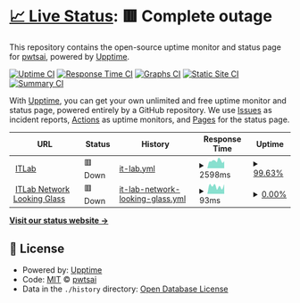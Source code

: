 # [📈 Live Status](https://pwtsai.github.io): <!--live status--> **🟥 Complete outage**

This repository contains the open-source uptime monitor and status page for [pwtsai](https://pwtsai.github.io/), powered by [Upptime](https://github.com/upptime/upptime).

[![Uptime CI](https://github.com/pwtsai/upptime/workflows/Uptime%20CI/badge.svg)](https://github.com/pwtsai/upptime/actions?query=workflow%3A%22Uptime+CI%22)
[![Response Time CI](https://github.com/pwtsai/upptime/workflows/Response%20Time%20CI/badge.svg)](https://github.com/pwtsai/upptime/actions?query=workflow%3A%22Response+Time+CI%22)
[![Graphs CI](https://github.com/pwtsai/upptime/workflows/Graphs%20CI/badge.svg)](https://github.com/pwtsai/upptime/actions?query=workflow%3A%22Graphs+CI%22)
[![Static Site CI](https://github.com/pwtsai/upptime/workflows/Static%20Site%20CI/badge.svg)](https://github.com/pwtsai/upptime/actions?query=workflow%3A%22Static+Site+CI%22)
[![Summary CI](https://github.com/pwtsai/upptime/workflows/Summary%20CI/badge.svg)](https://github.com/pwtsai/upptime/actions?query=workflow%3A%22Summary+CI%22)

With [Upptime](https://upptime.js.org), you can get your own unlimited and free uptime monitor and status page, powered entirely by a GitHub repository. We use [Issues](https://github.com/pwtsai/upptime/issues) as incident reports, [Actions](https://github.com/pwtsai/upptime/actions) as uptime monitors, and [Pages](https://pwtsai.github.io) for the status page.

<!--start: status pages-->
<!-- This summary is generated by Upptime (https://github.com/upptime/upptime) -->
<!-- Do not edit this manually, your changes will be overwritten -->
<!-- prettier-ignore -->
| URL | Status | History | Response Time | Uptime |
| --- | ------ | ------- | ------------- | ------ |
| <img alt="" src="https://icons.duckduckgo.com/ip3/www.itlab.cc.ico" height="13"> [ITLab](https://www.itlab.cc/) | 🟥 Down | [it-lab.yml](https://github.com/pwtsai/upptime/commits/HEAD/history/it-lab.yml) | <details><summary><img alt="Response time graph" src="./graphs/it-lab/response-time-week.png" height="20"> 2598ms</summary><br><a href="https://pwtsai.github.io/history/it-lab"><img alt="Response time 2531" src="https://img.shields.io/endpoint?url=https%3A%2F%2Fraw.githubusercontent.com%2Fpwtsai%2Fupptime%2FHEAD%2Fapi%2Fit-lab%2Fresponse-time.json"></a><br><a href="https://pwtsai.github.io/history/it-lab"><img alt="24-hour response time 2419" src="https://img.shields.io/endpoint?url=https%3A%2F%2Fraw.githubusercontent.com%2Fpwtsai%2Fupptime%2FHEAD%2Fapi%2Fit-lab%2Fresponse-time-day.json"></a><br><a href="https://pwtsai.github.io/history/it-lab"><img alt="7-day response time 2598" src="https://img.shields.io/endpoint?url=https%3A%2F%2Fraw.githubusercontent.com%2Fpwtsai%2Fupptime%2FHEAD%2Fapi%2Fit-lab%2Fresponse-time-week.json"></a><br><a href="https://pwtsai.github.io/history/it-lab"><img alt="30-day response time 2560" src="https://img.shields.io/endpoint?url=https%3A%2F%2Fraw.githubusercontent.com%2Fpwtsai%2Fupptime%2FHEAD%2Fapi%2Fit-lab%2Fresponse-time-month.json"></a><br><a href="https://pwtsai.github.io/history/it-lab"><img alt="1-year response time 2531" src="https://img.shields.io/endpoint?url=https%3A%2F%2Fraw.githubusercontent.com%2Fpwtsai%2Fupptime%2FHEAD%2Fapi%2Fit-lab%2Fresponse-time-year.json"></a></details> | <details><summary><a href="https://pwtsai.github.io/history/it-lab">99.63%</a></summary><a href="https://pwtsai.github.io/history/it-lab"><img alt="All-time uptime 92.14%" src="https://img.shields.io/endpoint?url=https%3A%2F%2Fraw.githubusercontent.com%2Fpwtsai%2Fupptime%2FHEAD%2Fapi%2Fit-lab%2Fuptime.json"></a><br><a href="https://pwtsai.github.io/history/it-lab"><img alt="24-hour uptime 100.00%" src="https://img.shields.io/endpoint?url=https%3A%2F%2Fraw.githubusercontent.com%2Fpwtsai%2Fupptime%2FHEAD%2Fapi%2Fit-lab%2Fuptime-day.json"></a><br><a href="https://pwtsai.github.io/history/it-lab"><img alt="7-day uptime 99.63%" src="https://img.shields.io/endpoint?url=https%3A%2F%2Fraw.githubusercontent.com%2Fpwtsai%2Fupptime%2FHEAD%2Fapi%2Fit-lab%2Fuptime-week.json"></a><br><a href="https://pwtsai.github.io/history/it-lab"><img alt="30-day uptime 99.92%" src="https://img.shields.io/endpoint?url=https%3A%2F%2Fraw.githubusercontent.com%2Fpwtsai%2Fupptime%2FHEAD%2Fapi%2Fit-lab%2Fuptime-month.json"></a><br><a href="https://pwtsai.github.io/history/it-lab"><img alt="1-year uptime 92.14%" src="https://img.shields.io/endpoint?url=https%3A%2F%2Fraw.githubusercontent.com%2Fpwtsai%2Fupptime%2FHEAD%2Fapi%2Fit-lab%2Fuptime-year.json"></a></details>
| <img alt="" src="https://icons.duckduckgo.com/ip3/lg.itlab.cc.ico" height="13"> [ITLab Network Looking Glass](https://lg.itlab.cc/) | 🟥 Down | [it-lab-network-looking-glass.yml](https://github.com/pwtsai/upptime/commits/HEAD/history/it-lab-network-looking-glass.yml) | <details><summary><img alt="Response time graph" src="./graphs/it-lab-network-looking-glass/response-time-week.png" height="20"> 93ms</summary><br><a href="https://pwtsai.github.io/history/it-lab-network-looking-glass"><img alt="Response time 84" src="https://img.shields.io/endpoint?url=https%3A%2F%2Fraw.githubusercontent.com%2Fpwtsai%2Fupptime%2FHEAD%2Fapi%2Fit-lab-network-looking-glass%2Fresponse-time.json"></a><br><a href="https://pwtsai.github.io/history/it-lab-network-looking-glass"><img alt="24-hour response time 117" src="https://img.shields.io/endpoint?url=https%3A%2F%2Fraw.githubusercontent.com%2Fpwtsai%2Fupptime%2FHEAD%2Fapi%2Fit-lab-network-looking-glass%2Fresponse-time-day.json"></a><br><a href="https://pwtsai.github.io/history/it-lab-network-looking-glass"><img alt="7-day response time 93" src="https://img.shields.io/endpoint?url=https%3A%2F%2Fraw.githubusercontent.com%2Fpwtsai%2Fupptime%2FHEAD%2Fapi%2Fit-lab-network-looking-glass%2Fresponse-time-week.json"></a><br><a href="https://pwtsai.github.io/history/it-lab-network-looking-glass"><img alt="30-day response time 86" src="https://img.shields.io/endpoint?url=https%3A%2F%2Fraw.githubusercontent.com%2Fpwtsai%2Fupptime%2FHEAD%2Fapi%2Fit-lab-network-looking-glass%2Fresponse-time-month.json"></a><br><a href="https://pwtsai.github.io/history/it-lab-network-looking-glass"><img alt="1-year response time 84" src="https://img.shields.io/endpoint?url=https%3A%2F%2Fraw.githubusercontent.com%2Fpwtsai%2Fupptime%2FHEAD%2Fapi%2Fit-lab-network-looking-glass%2Fresponse-time-year.json"></a></details> | <details><summary><a href="https://pwtsai.github.io/history/it-lab-network-looking-glass">0.00%</a></summary><a href="https://pwtsai.github.io/history/it-lab-network-looking-glass"><img alt="All-time uptime 0.00%" src="https://img.shields.io/endpoint?url=https%3A%2F%2Fraw.githubusercontent.com%2Fpwtsai%2Fupptime%2FHEAD%2Fapi%2Fit-lab-network-looking-glass%2Fuptime.json"></a><br><a href="https://pwtsai.github.io/history/it-lab-network-looking-glass"><img alt="24-hour uptime 0.00%" src="https://img.shields.io/endpoint?url=https%3A%2F%2Fraw.githubusercontent.com%2Fpwtsai%2Fupptime%2FHEAD%2Fapi%2Fit-lab-network-looking-glass%2Fuptime-day.json"></a><br><a href="https://pwtsai.github.io/history/it-lab-network-looking-glass"><img alt="7-day uptime 0.00%" src="https://img.shields.io/endpoint?url=https%3A%2F%2Fraw.githubusercontent.com%2Fpwtsai%2Fupptime%2FHEAD%2Fapi%2Fit-lab-network-looking-glass%2Fuptime-week.json"></a><br><a href="https://pwtsai.github.io/history/it-lab-network-looking-glass"><img alt="30-day uptime 1.38%" src="https://img.shields.io/endpoint?url=https%3A%2F%2Fraw.githubusercontent.com%2Fpwtsai%2Fupptime%2FHEAD%2Fapi%2Fit-lab-network-looking-glass%2Fuptime-month.json"></a><br><a href="https://pwtsai.github.io/history/it-lab-network-looking-glass"><img alt="1-year uptime 0.00%" src="https://img.shields.io/endpoint?url=https%3A%2F%2Fraw.githubusercontent.com%2Fpwtsai%2Fupptime%2FHEAD%2Fapi%2Fit-lab-network-looking-glass%2Fuptime-year.json"></a></details>

<!--end: status pages-->

[**Visit our status website →**](https://pwtsai.github.io)

## 📄 License

- Powered by: [Upptime](https://github.com/upptime/upptime)
- Code: [MIT](./LICENSE) © [pwtsai](https://pwtsai.github.io/)
- Data in the `./history` directory: [Open Database License](https://opendatacommons.org/licenses/odbl/1-0/)
